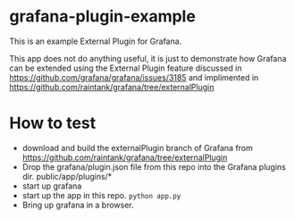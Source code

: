 # grafana-plugin-example

This is an example External Plugin for Grafana.

This app does not do anything useful, it is just to demonstrate how Grafana can be extended using the External Plugin feature discussed in https://github.com/grafana/grafana/issues/3185 and implimented in https://github.com/raintank/grafana/tree/externalPlugin

# How to test
* download and build the externalPlugin branch of Grafana from https://github.com/raintank/grafana/tree/externalPlugin
* Drop the grafana/plugin.json file from this repo into the Grafana plugins dir.  public/app/plugins/*
* start up grafana
* start up the app in this repo. `python app.py`
* Bring up grafana in a browser.

